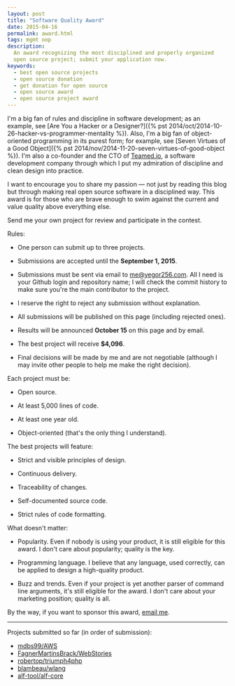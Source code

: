 ```yaml
---
layout: post
title: "Software Quality Award"
date: 2015-04-16
permalink: award.html
tags: mgmt oop
description:
  An award recognizing the most disciplined and properly organized
  open source project; submit your application now.
keywords:
  - best open source projects
  - open source donation
  - get donation for open source
  - open source award
  - open source project award
---
```


I'm a big fan of rules and discipline in software development; as an example, see
[Are You a Hacker or a Designer?]({% pst 2014/oct/2014-10-26-hacker-vs-programmer-mentality %}).
Also, I'm a big fan of object-oriented programming in its purest form; for example, see
[Seven Virtues of a Good Object]({% pst 2014/nov/2014-11-20-seven-virtues-of-good-object %}).
I'm also a co-founder and the CTO of [Teamed.io](http://www.teamed.io), a software development
company through which I put my admiration of discipline and clean design into practice.

<!--more-->

I want to encourage you to share my passion &mdash; not just by reading this blog
but through making real open source software in a disciplined way.
This award is for those who are brave enough to swim against the current and
value quality above everything else.

Send me your own project for review and participate in the contest.

Rules:

 * One person can submit up to three projects.

 * Submissions are accepted until the **September 1, 2015**.

 * Submissions must be sent via email to [me@yegor256.com](mailto:me@yegor256.com).
   All I need is your Github login and repository name; I will check the commit
   history to make sure you're the main contributor to the project.

 * I reserve the right to reject any submission without explanation.

 * All submissions will be published on this page (including rejected ones).

 * Results will be announced **October 15** on this page and by email.

 * The best project will receive **$4,096**.

 * Final decisions will be made by me and are not negotiable
   (although I may invite other people to help me make the right decision).

Each project must be:

 * Open source.

 * At least 5,000 lines of code.

 * At least one year old.

 * Object-oriented (that's the only thing I understand).

The best projects will feature:

 * Strict and visible principles of design.

 * Continuous delivery.

 * Traceability of changes.

 * Self-documented source code.

 * Strict rules of code formatting.

What doesn't matter:

 * Popularity. Even if nobody is using your
   product, it is still eligible for this award. I don't care about
   popularity; quality is the key.

 * Programming language. I believe that any language, used correctly,
   can be applied to design a high-quality product.

 * Buzz and trends. Even if your project is yet another parser of command
   line arguments, it's still eligible for the award. I don't care about
   your marketing position; quality is all.

By the way, if you want to sponsor this award,
[email me](mailto:me@yegor256.com).

<hr/>

Projects submitted so far (in order of submission):

 * [mdbs99/AWS](https://github.com/mdbs99/AWS)
 * [FagnerMartinsBrack/WebStories](https://github.com/FagnerMartinsBrack/WebStories)
 * [robertop/triumph4php](https://github.com/robertop/triumph4php)
 * [blambeau/wlang](https://github.com/blambeau/wlang)
 * [alf-tool/alf-core](https://github.com/alf-tool/alf-core)

